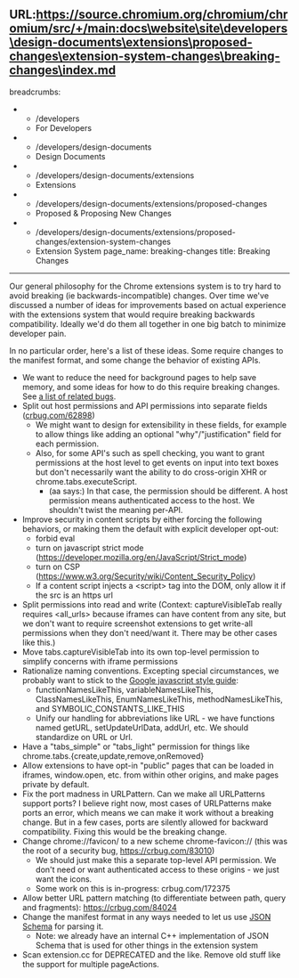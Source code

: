URL:https://source.chromium.org/chromium/chromium/src/+/main:docs\website\site\developers\design-documents\extensions\proposed-changes\extension-system-changes\breaking-changes\index.md
---
breadcrumbs:
- - /developers
  - For Developers
- - /developers/design-documents
  - Design Documents
- - /developers/design-documents/extensions
  - Extensions
- - /developers/design-documents/extensions/proposed-changes
  - Proposed & Proposing New Changes
- - /developers/design-documents/extensions/proposed-changes/extension-system-changes
  - Extension System
page_name: breaking-changes
title: Breaking Changes
---

Our general philosophy for the Chrome extensions system is to try hard to avoid
breaking (ie backwards-incompatible) changes. Over time we've discussed a number
of ideas for improvements based on actual experience with the extensions system
that would require breaking backwards compatibility. Ideally we'd do them all
together in one big batch to minimize developer pain.

In no particular order, here's a list of these ideas. Some require changes to
the manifest format, and some change the behavior of existing APIs.

*   We want to reduce the need for background pages to help save memory,
            and some ideas for how to do this require breaking changes. See [a
            list of related
            bugs](http://code.google.com/p/chromium/issues/list?q=TaskForce%3DBackgroundPagesMustDie).
*   Split out host permissions and API permissions into separate fields
            ([crbug.com/62898](https://crbug.com/62898))
    *   We might want to design for extensibility in these fields, for
                example to allow things like adding an optional
                "why"/"justification" field for each permission.
    *   Also, for some API's such as spell checking, you want to grant
                permissions at the host level to get events on input into text
                boxes but don't necessarily want the ability to do cross-origin
                XHR or chrome.tabs.executeScript.
        *   (aa says:) In that case, the permission should be different.
                    A host permission means authenticated access to the host. We
                    shouldn't twist the meaning per-API.
*   Improve security in content scripts by either forcing the following
            behaviors, or making them the default with explicit developer
            opt-out:
    *   forbid eval
    *   turn on javascript strict mode
                (<https://developer.mozilla.org/en/JavaScript/Strict_mode>)
    *   turn on CSP
                (<https://www.w3.org/Security/wiki/Content_Security_Policy>)
    *   If a content script injects a &lt;script&gt; tag into the DOM,
                only allow it if the src is an https url
*   Split permissions into read and write (Context: captureVisibleTab
            really requires &lt;all_urls&gt; because iframes can have content
            from any site, but we don't want to require screenshot extensions to
            get write-all permissions when they don't need/want it. There may be
            other cases like this.)
*   Move tabs.captureVisibleTab into its own top-level permission to
            simplify concerns with iframe permissions
*   Rationalize naming conventions. Excepting special circumstances, we
            probably want to stick to the [Google javascript style
            guide](http://google-styleguide.googlecode.com/svn/trunk/javascriptguide.xml):
    *   functionNamesLikeThis, variableNamesLikeThis,
                ClassNamesLikeThis, EnumNamesLikeThis, methodNamesLikeThis, and
                SYMBOLIC_CONSTANTS_LIKE_THIS
    *   Unify our handling for abbreviations like URL - we have
                functions named getURL, setUpdateUrlData, addUrl, etc. We should
                standardize on URL or Url.
*   Have a "tabs_simple" or "tabs_light" permission for things like
            chrome.tabs.{create,update,remove,onRemoved}
*   Allow extensions to have opt-in "public" pages that can be loaded in
            iframes, window.open, etc. from within other origins, and make pages
            private by default.
*   Fix the port madness in URLPattern. Can we make all URLPatterns
            support ports? I believe right now, most cases of URLPatterns make
            ports an error, which means we can make it work without a breaking
            change. But in a few cases, ports are silently allowed for backward
            compatibility. Fixing this would be the breaking change.
*   Change chrome://favicon/ to a new scheme chrome-favicon:// (this was
            the root of a security bug, <https://crbug.com/83010>)
    *   We should just make this a separate top-level API permission. We
                don't need or want authenticated access to these origins - we
                just want the icons.
    *   Some work on this is in-progress: crbug.com/172375
*   Allow better URL pattern matching (to differentiate between path,
            query and fragments): <https://crbug.com/84024>
*   Change the manifest format in any ways needed to let us use [JSON
            Schema](http://json-schema.org/) for parsing it.
    *   Note: we already have an internal C++ implementation of JSON
                Schema that is used for other things in the extension system
*   Scan extension.cc for DEPRECATED and the like. Remove old stuff like
            the support for multiple pageActions.
